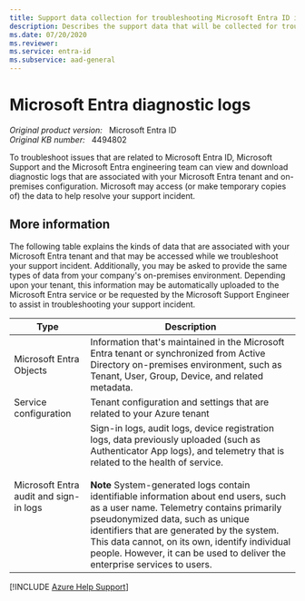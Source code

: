 ```yaml
---
title: Support data collection for troubleshooting Microsoft Entra ID issues
description: Describes the support data that will be collected for troubleshooting your support incidents related to Microsoft Entra ID.
ms.date: 07/20/2020
ms.reviewer: 
ms.service: entra-id
ms.subservice: aad-general
---
```

# Microsoft Entra diagnostic logs

_Original product version:_ &nbsp; Microsoft Entra ID  
_Original KB number:_ &nbsp; 4494802

To troubleshoot issues that are related to Microsoft Entra ID, Microsoft Support and the Microsoft Entra engineering team can view and download diagnostic logs that are associated with your Microsoft Entra tenant and on-premises configuration. Microsoft may access (or make temporary copies of) the data to help resolve your support incident.

## More information

The following table explains the kinds of data that are associated with your Microsoft Entra tenant and that may be accessed while we troubleshoot your support incident. Additionally, you may be asked to provide the same types of data from your company's on-premises environment. Depending upon your tenant, this information may be automatically uploaded to the Microsoft Entra service or be requested by the Microsoft Support Engineer to assist in troubleshooting your support incident.

| **Type**| **Description** |
|---|---|
|Microsoft Entra Objects|Information that's maintained in the Microsoft Entra tenant or synchronized from Active Directory on-premises environment, such as Tenant, User, Group, Device, and related metadata.|
|Service configuration|Tenant configuration and settings that are related to your Azure tenant|
|Microsoft Entra audit and sign-in logs|Sign-in logs, audit logs, device registration logs, data previously uploaded (such as Authenticator App logs), and telemetry that is related to the health of service. <br/><br/> **Note** System-generated logs contain identifiable information about end users, such as a user name. Telemetry contains primarily pseudonymized data, such as unique identifiers that are generated by the system. This data cannot, on its own, identify individual people. However, it can be used to deliver the enterprise services to users. |

[!INCLUDE [Azure Help Support](../../../includes/azure-help-support.md)]

